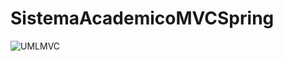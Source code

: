 # SistemaAcademicoMVCSpring
![UMLMVC](https://github.com/AntonioDelGreco/SistemaAcademicoMVCSpring/assets/96153301/641c9c8c-ea84-4a1d-a694-4e577cbd1909)

